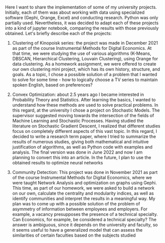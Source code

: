 Here I want to share the implementation of some of my university projects. Initially, each of them was about working with data using specialized software (Gephi, Orange, Excel) and conducting research. Python was only partially used. Nevertheless, it was decided to adapt each of these projects into a kind of jupyter notebook, comparing the results with those previously obtained. Let's briefly describe each of the projects: 

1) Clustering of Kinopoisk series: the project was made in December 2021 as part of the course Instrumental Methods for Digital Economics. At that time, we were studying the use of various algorithms (K-Means, DBSCAN, Hierarchical Clustering, Louvain Clustering), using Orange for data clustering. As a homework assignment, we were offered to create our own clustering mini project, which has its own history, structure, and goals. As a topic, I chose a possible solution of a problem that I wanted to solve for some time - how to logically choose a TV series to maintain spoken English, based on preferences?

2) Convex Optimization: about 2.5 years ago I became interested in Probability Theory and Statistics. After learning the basics, I wanted to understand how these methods are used to solve practical problems. In this regard, at the university I chose a project on Stochastic Models. The supervisor suggested moving towards the intersection of the fields of Machine Learning and Stochastic Processes. Having studied the literature on Stochastic Gradient Descent, I realized that different studies focus on completely different aspects of this vast topic. In this regard, I decided to write a research term paper, where I tried to summarize the results of numerous studies, giving both mathematical and intuitive justification of algorithms, as well as Python code with examples and analysis. The final version was done in June 2022 and now I am planning to convert this into an article. In the future, I plan to use the obtained results to optimize neural networks

3) Community Detection: This project was done in November 2021 as part of the course Instrumental Methods for Digital Economics, where we were taught Network Analysis and optimization on graphs using Gephi. This time, as part of our homework, we were asked to build a network on our own, calculate the centrality and modularity indices, as well as identify communities and interpret the results in a meaningful way. My plan was to come up with a possible solution of the problem of asymmetry of information between employees and employers. For example, a vacancy presupposes the presence of a technical specialty. Can Economics, for example, be considered a technical specialty? The answer is ambiguous, since it depends on the university and faculty, so it seems useful to have a generalized model that can assess the similarities of certain faculties based on the subjects studied
